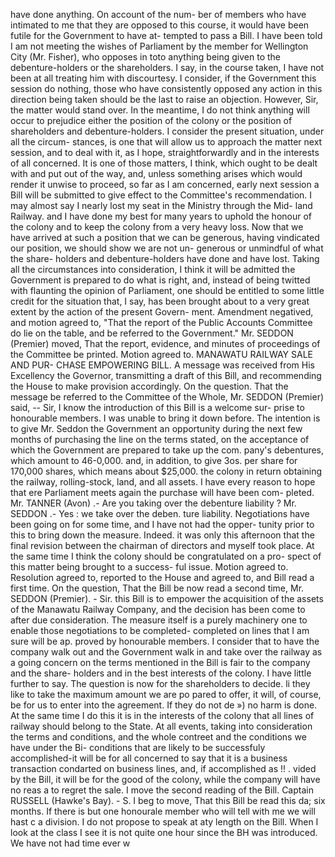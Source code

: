 have done anything. On account of the num- ber of members who have intimated to me that they are opposed to this course, it would have been futile for the Government to have at- tempted to pass a Bill. I have been told I am not meeting the wishes of Parliament by the member for Wellington City (Mr. Fisher), who opposes in toto anything being given to the debenture-holders or the shareholders. I say, in the course taken, I have not been at all treating him with discourtesy. I consider, if the Government this session do nothing, those who have consistently opposed any action in this direction being taken should be the last to raise an objection. However, Sir, the matter would stand over. In the meantime, I do not think anything will occur to prejudice either the position of the colony or the position of shareholders and debenture-holders. I consider the present situation, under all the circum- stances, is one that will allow us to approach the matter next session, and to deal with it, as I hope, straightforwardly and in the interests of all concerned. It is one of those matters, I think, which ought to be dealt with and put out of the way, and, unless something arises which would render it unwise to proceed, so far as I am concerned, early next session a Bill will be submitted to give effect to the Committee's recommendation. I may almost say I nearly lost my seat in the Ministry through the Mid- land Railway. and I have done my best for many years to uphold the honour of the colony and to keep the colony from a very heavy loss. Now that we have arrived at such a position that we can be generous, having vindicated our position, we should show we are not un- generous or unmindful of what the share- holders and debenture-holders have done and have lost. Taking all the circumstances into consideration, I think it will be admitted the Government is prepared to do what is right, and, instead of being twitted with flaunting the opinion of Parliament, one should be entitled to some little credit for the situation that, I say, has been brought about to a very great extent by the action of the present Govern- ment. Amendment negatived, and motion agreed to, "That the report of the Public Accounts Committee do lie on the table, and be referred to the Government." Mr. SEDDON (Premier) moved, That the report, evidence, and minutes of proceedings of the Committee be printed. Motion agreed to. MANAWATU RAILWAY SALE AND PUR- CHASE EMPOWERING BILL. A message was received from His Excellency the Governor, transmitting a draft of this Bill, and recommending the House to make provision accordingly. On the question. That the message be referred to the Committee of the Whole, Mr. SEDDON (Premier) said, -- Sir, I know the introduction of this Bill is a welcome sur- prise to honourable members. I was unable to bring it down before. The intention is to give Mr. Seddon the Government an opportunity during the next few months of purchasing the line on the terms stated, on the acceptance of which the Government are prepared to take up the com. pany's debentures, which amount to 46-0,000. and, in addition, to give 3os. per share for 170,000 shares, which means about $25,000. the colony in return obtaining the railway, rolling-stock, land, and all assets. I have every reason to hope that ere Parliament meets again the purchase will have been com- pleted. Mr. TANNER (Avon) .- Are you taking over the debenture liability ? Mr. SEDDON .- Yes : we take over the deben. ture liability. Negotiations have been going on for some time, and I have not had the opper- tunity prior to this to bring down the measure. Indeed. it was only this afternoon that the final revision between the chairman of directors and myself took place. At the same time I think the colony should be congratulated on a pro- spect of this matter being brought to a success- ful issue. Motion agreed to. Resolution agreed to, reported to the House and agreed to, and Bill read a first time. On the question, That the Bill be now read a second time, Mr. SEDDON (Premier). - Sir. this Bill is to empower the acquisition of the assets of the Manawatu Railway Company, and the decision has been come to after due consideration. The measure itself is a purely machinery one to enable those negotiations to be completed- completed on lines that I am sure will be ap. proved by honourable members. I consider that to have the company walk out and the Government walk in and take over the railway as a going concern on the terms mentioned in the Bill is fair to the company and the share- holders and in the best interests of the colony. I have little further to say. The question is now for the shareholders to decide. li they like to take the maximum amount we are po pared to offer, it will, of course, be for us to enter into the agreement. If they do not de ») no harm is done. At the same time I do this it is in the interests of the colony that all lines of railway should belong to the State. At all events, taking into consideration the terms and conditions, and the whole contreet and the conditions we have under the Bi- conditions that are likely to be successfuly accomplished-it will be for all concerned to say that it is a business transaction condarted on business lines, and, if accomplished as !! . vided by the Bill, it will be for the good of the colony, while the company will have no reas a to regret the sale. I move the second reading of the Bill. Captain RUSSELL (Hawke's Bay). - S. I beg to move, That this Bill be read this da; six months. If there is but one honourale member who will tell with me we will hast c a division. I do not propose to speak at aty length on the Bill. When I look at the class I see it is not quite one hour since the BH was introduced. We have not had time ever w 